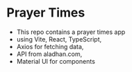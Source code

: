 # Prayer Times
- This repo contains a prayer times app
- using Vite, React, TypeScript,
- Axios for fetching data,
- API from aladhan.com,
- Material UI for components

